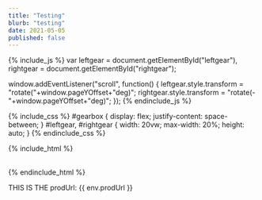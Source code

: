 ```yaml
---
title: "Testing"
blurb: "testing"
date: 2021-05-05
published: false
---
```



{% include_js %}
var leftgear = document.getElementById("leftgear"),
rightgear = document.getElementById("rightgear");
    
window.addEventListener("scroll", function() {
    leftgear.style.transform = "rotate("+window.pageYOffset+"deg)";
    rightgear.style.transform = "rotate(-"+window.pageYOffset+"deg)";
});
{% endinclude_js %}

{% include_css %} 
#gearbox {
    display: flex;
    justify-content: space-between;
}
#leftgear, #rightgear {
    width: 20vw;
    max-width: 20%;
    height: auto;
} 
{% endinclude_css %}

{% include_html %}
<div id="gearbox">
    <img src="http://thenewcode.com/assets/svg/gear.svg" alt id="leftgear">
    <img src="http://thenewcode.com/assets/svg/gear.svg" alt id="rightgear">
</div>
{% endinclude_html %}



THIS IS THE prodUrl: {{ env.prodUrl }}

